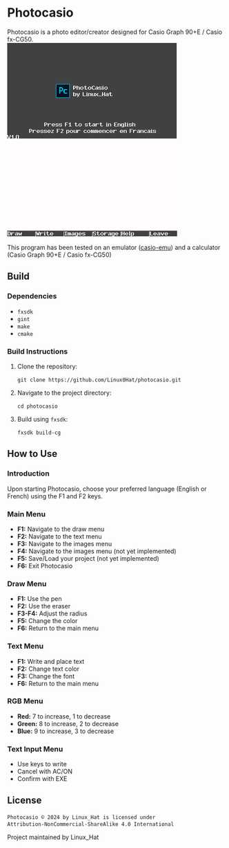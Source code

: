 # Photocasio

Photocasio is a photo editor/creator designed for Casio Graph 90+E / Casio fx-CG50.  
![plot](./images/intro.png)
![plot](./images/main-menu.png)

This program has been tested on an emulator ([casio-emu](https://github.com/Heath123/casio-emu)) and a calculator (Casio Graph 90+E / Casio fx-CG50)

## Build

### Dependencies

- `fxsdk`
- `gint`
- `make`
- `cmake`

### Build Instructions

1. Clone the repository:

   ```
   git clone https://github.com/Linux0Hat/photocasio.git
   ```

2. Navigate to the project directory:

   ```
   cd photocasio
   ```

3. Build using `fxsdk`:

   ```
   fxsdk build-cg
   ```

## How to Use

### Introduction

Upon starting Photocasio, choose your preferred language (English or French) using the F1 and F2 keys.

### Main Menu

- **F1:** Navigate to the draw menu
- **F2:** Navigate to the text menu
- **F3:** Navigate to the images menu
- **F4:** Navigate to the images menu (not yet implemented)
- **F5:** Save/Load your project (not yet implemented)
- **F6:** Exit Photocasio

### Draw Menu

- **F1:** Use the pen
- **F2:** Use the eraser
- **F3-F4:** Adjust the radius
- **F5:** Change the color
- **F6:** Return to the main menu

### Text Menu

- **F1:** Write and place text
- **F2:** Change text color
- **F3:** Change the font
- **F6:** Return to the main menu

### RGB Menu

- **Red:** 7 to increase, 1 to decrease
- **Green:** 8 to increase, 2 to decrease
- **Blue:** 9 to increase, 3 to decrease

### Text Input Menu

- Use keys to write
- Cancel with AC/ON
- Confirm with EXE

## License

```
Photocasio © 2024 by Linux_Hat is licensed under
Attribution-NonCommercial-ShareAlike 4.0 International
```

Project maintained by Linux_Hat
